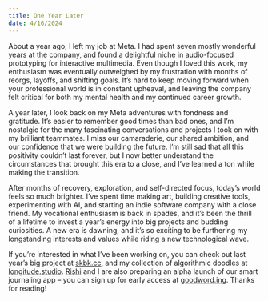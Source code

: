 ```yaml
---
title: One Year Later
date: 4/16/2024
---
```


About a year ago, I left my job at Meta. I had spent seven mostly wonderful years at the company, and found a delightful niche in audio-focused prototyping for interactive multimedia. Even though I loved this work, my enthusiasm was eventually outweighed by my frustration with months of reorgs, layoffs, and shifting goals. It’s hard to keep moving forward when your professional world is in constant upheaval, and leaving the company felt critical for both my mental health and my continued career growth.

A year later, I look back on my Meta adventures with fondness and gratitude. It’s easier to remember good times than bad ones, and I’m nostalgic for the many fascinating conversations and projects I took on with my brilliant teammates. I miss our camaraderie, our shared ambition, and our confidence that we were building the future. I’m still sad that all this positivity couldn’t last forever, but I now better understand the circumstances that brought this era to a close, and I’ve learned a ton while making the transition.

After months of recovery, exploration, and self-directed focus, today’s world feels so much brighter. I’ve spent time making art, building creative tools, experimenting with AI, and starting an indie software company with a close friend. My vocational enthusiasm is back in spades, and it’s been the thrill of a lifetime to invest a year’s energy into big projects and budding curiosities. A new era is dawning, and it’s so exciting to be furthering my longstanding interests and values while riding a new technological wave.

If you’re interested in what I’ve been working on, you can check out last year’s big project at [skbk.cc](https://skbk.cc), and my collection of algorithmic doodles at [longitude.studio](https://longitude.studio). [Rishi](https://ris.hair) and I are also preparing an alpha launch of our smart journaling app – you can sign up for early access at [goodword.ing](https://goodword.ing). Thanks for reading!
